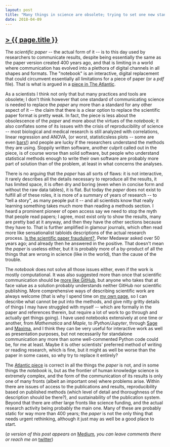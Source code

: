 ```yaml
---
layout: post
title: "Many things in science are obsolete; trying to set one new standard will have it soon be so as well (a comment on _The Scientific Paper Is Obsolete_)"
date: 2018-04-09
---
```


## [> {{ page.title }}](https://caesoma.github.io/archive/standalone/2018-04-09-not-just-the-scientific-paper-is-obsolete)

The _scientific paper_ -- the actual form of it -- is to this day used by researchers to communicate results, despite being essentially the same as the paper version created 400 years ago, and that is limiting in a world where communication has evolved into a plethora of digital channels in all shapes and formats. The "notebook" is an interactive, digital replacement that could circumvent essentially all limitations for a piece of paper (or a _pdf_ file). That is what is argued in a [piece in The Atlantic](https://www.theatlantic.com/science/archive/2018/04/the-scientific-paper-is-obsolete/556676/).

As a scientists I think not only that but many practices and tools are obsolete; I don't think however that one standard of communicating science is needed to replace the _paper_ any more than a standard for any other aspect of it -- the claim that there is a clear option to replace the scientific paper format is pretty weak.
In fact, the piece is less about the obsolescence of the _paper_ and more about the virtues of the _notebook_; it also conflates some of its issues with the crisis of reproducibility of science -- most biological and medical research is still analyzed with correlations, linear regression and ANOVA, (or worst, statisticsless plots -- some are even [bars!](http://journals.plos.org/plosbiology/article?id=10.1371/journal.pbio.1002128&fullSite)) and people are lucky if the researchers understand the methods they are using. Sloppily written software, another culprit called out in the piece, is of course worse than solid software, but people who understand statistical methods enough to write their own software are probably more part of solution than of the problem, at least in what concerns the analyses.

There is no arguing that the _paper_ has all sorts of flaws: it is not interactive, it rarely describes all the details necessary to reproduce all the results, it has limited space, it is often dry and boring (even when in concise form and without the raw data tables), it is flat. But today the _paper_ does not exist to fulfill all of these roles, it is more of a summary of years of research -- to "tell a story", as many people put it -- and all scientists know that really learning something takes much more than reading a methods section. I heard a prominent pioneer of open access say we need to stop the myth that people read papers; I agree, most exist only to show the results, many are pretty bad at it anyway, and then they have the other sections because they have to. That is further amplified in glamour journals, which often read more like sensationalist tabloids descriptions of the actual research process.
[Is the scientific paper fraudulent?](http://blog.thegrandlocus.com/static/misc/is_the_scientific_paper_fraudulent.pdf ), Peter Medawar asked over 50 years ago; and already then he answered in the positive.
That doesn't mean the _paper_ is useless either, but it is probably more of a by-product of all the things that are wrong in science (like in the world), than the cause of the trouble.

The _notebook_ does not solve all those issues either, even if the work is mostly computational.
It was also suggested more than once that scientific communication should be [more like GitHub](http://www.slate.com/articles/technology/future_tense/2017/04/we_need_a_github_for_academic_research.html), but anyone who takes that at face value as a solution probably understands neither GitHub nor scientific publishing.
More comprehensive ways of describing scientific work are always welcome (that is why I spend time on [my own page](https://caesoma.github.io/), so I can describe what cannot be put into the methods, and give nitty gritty details of things I may have struggled with myself -- which are formally in the paper and references therein, but require a lot of work to go through and actually get things going). I have used notebooks extensively at one time or another, from _Mathematica_ and _Maple_, to _IPython/Jupyter_, through [Sage](http://www.sagemath.org/) and [Maxima](http://maxima.sourceforge.net/index.html), and I think they can be very useful for interactive work as well as presentation purposes, but not necessarily for standalone communication any more than some well-commented Python code could be, for me at least. Maybe it is other scientists' preferred method of writing or reading research, which is fine, but it might as well be worse than the paper in some cases, so why try to replace it entirely?

The [Atlantic piece](https://www.theatlantic.com/science/archive/2018/04/the-scientific-paper-is-obsolete/556676/) is correct in all the things the _paper_ is not, and in some things the _notebook_ is, but as the frontier of human knowledge science is extremely complex, and the form of the communication of its results is only one of many fronts (albeit an important one) where problems arise. Within there are issues of access to the publications and results, reproducibility based on published methods (which level of detail and thoroughness of the description should be there?), and sustainability of the publication system. Beyond that there are other large fronts like science funding, and the actual research activity being probably the main one.
Many of these are probably static for way more than 400 years; the _paper_ is not the only thing that needs urgent rethinking, although it just may as well be a good place to start.

(_a version of this post appears on_ [Medium](https://medium.com/@caesoma)_, you can leave comments there or reach me on_ [twitter](https://twitter.com/caesoma))
